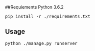 ##Requiements
Python 3.6.2
<pre>pip install -r ./requirements.txt</pre>

## Usage
<pre>python ./manage.py runserver</pre>